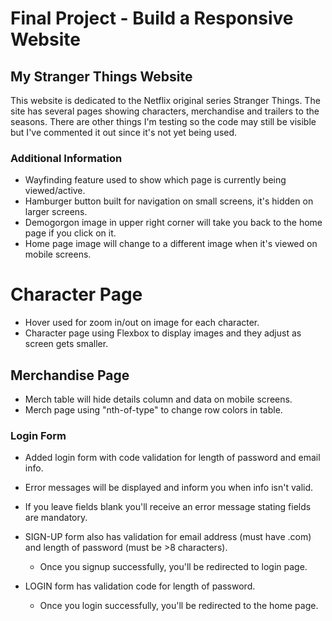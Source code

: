 # Final Project - Build a Responsive Website

## My Stranger Things Website
This website is dedicated to the Netflix original series Stranger Things.  The site has several pages showing characters,
merchandise and trailers to the seasons. There are other things I'm testing so the code may still be visible but I've commented
it out since it's not yet being used.

### Additional Information
- Wayfinding feature used to show which page is currently being viewed/active.
- Hamburger button built for navigation on small screens, it's hidden on larger screens.
- Demogorgon image in upper right corner will take you back to the home page if you click on it.
- Home page image will change to a different image when it's viewed on mobile screens.

# Character Page
- Hover used for zoom in/out on image for each character.
- Character page using Flexbox to display images and they adjust as screen gets smaller.

## Merchandise Page
- Merch table will hide details column and data on mobile screens.
- Merch page using "nth-of-type" to change row colors in table.

### Login Form
- Added login form with code validation for length of password and email info.
- Error messages will be displayed and inform you when info isn't valid.
- If you leave fields blank you'll receive an error message stating fields are mandatory.

- SIGN-UP form also has validation for email address (must have .com) and length of password (must be >8 characters).
    - Once you signup successfully, you'll be redirected to login page.
- LOGIN form has validation code for length of password.
    - Once you login successfully, you'll be redirected to the home page.

